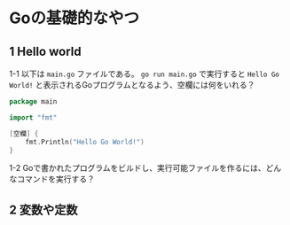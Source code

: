 # Goの基礎的なやつ

## 1 Hello world

1-1 以下は `main.go` ファイルである。 `go run main.go` で実行すると `Hello Go World!` と表示されるGoプログラムとなるよう、空欄には何をいれる？

```go
package main

import "fmt"

[空欄] {
	fmt.Println("Hello Go World!")
}
```

1-2 Goで書かれたプログラムをビルドし、実行可能ファイルを作るには、どんなコマンドを実行する？

## 2 変数や定数

